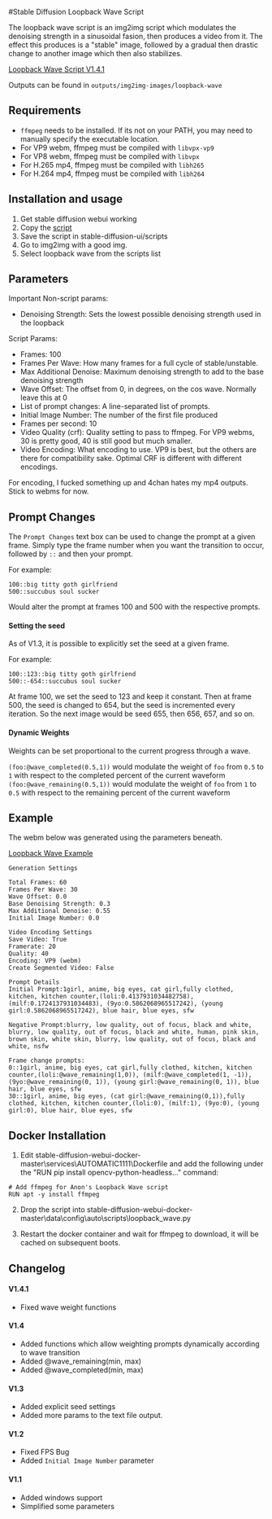 #Stable Diffusion Loopback Wave Script

The loopback wave script is an img2img script which modulates the denoising strength in a sinusoidal fasion, then produces a video from it.  The effect this produces is a "stable" image, followed by a gradual then drastic change to another image which then also stabilizes.

[Loopback Wave Script V1.4.1](https://files.catbox.moe/0hx51x.py)

Outputs can be found in `outputs/img2img-images/loopback-wave`

## Requirements
*  `ffmpeg` needs to be installed.  If its not on your PATH, you may need to manually specify the executable location.
* For VP9 webm, ffmpeg must be compiled with `libvpx-vp9`
* For VP8 webm, ffmpeg must be compiled with `libvpx`
* For H.265 mp4, ffmpeg must be compiled with `libh265`
* For H.264 mp4, ffmpeg must be compiled with `libh264`

## Installation and usage
1. Get stable diffusion webui working
2. Copy the [script](https://files.catbox.moe/0hx51x.py)
3. Save the script in stable-diffusion-ui/scripts
4. Go to img2img with a good img.
5. Select loopback wave from the scripts list

## Parameters
Important Non-script params:
*  Denoising Strength: Sets the lowest possible denoising strength used in the loopback

Script Params:
* Frames: 100
* Frames Per Wave: How many frames for a full cycle of stable/unstable. 
* Max Additional Denoise: Maximum denoising strength to add to the base denoising strength
* Wave Offset: The offset from 0, in degrees, on the cos wave.  Normally leave this at 0
* List of prompt changes: A line-separated list of prompts.
* Initial Image Number: The number of the first file produced
* Frames per second: 10
* Video Quality (crf): Quality setting to pass to ffmpeg.  For VP9 webms, 30 is pretty good, 40 is still good but much smaller.
* Video Encoding: What encoding to use. VP9 is best, but the others are there for compatibility sake. Optimal CRF is different with different encodings.

For encoding, I fucked something up and 4chan hates my mp4 outputs.  Stick to webms for now.

## Prompt Changes
The `Prompt Changes` text box can be used to change the prompt at a given frame.  Simply type the frame number when you want the transition to occur, followed by `::` and then your prompt. 

For example:
```
100::big titty goth girlfriend
500::succubus soul sucker
```

Would alter the prompt at frames 100 and 500 with the respective prompts.

#### Setting the seed
As of V1.3, it is possible to explicitly set the seed at a given frame.

For example:
```
100::123::big titty goth girlfriend
500::-654::succubus soul sucker
```

At frame 100, we set the seed to 123 and keep it constant.  Then at frame 500, the seed is changed to 654, but the seed is incremented every iteration.  So the next image would be seed 655, then 656, 657, and so on.

#### Dynamic Weights
Weights can be set proportional to the current progress through a wave.

`(foo:@wave_completed(0.5,1))` would modulate the weight of `foo` from `0.5` to `1` with respect to the completed percent of the current waveform
`(foo:@wave_remaining(0.5,1))` would modulate the weight of `foo` from `1` to `0.5` with respect to the remaining percent of the current waveform

## Example

The webm below was generated using the parameters beneath.

[Loopback Wave Example](https://webmshare.com/play/o1ar6)

```
Generation Settings

Total Frames: 60
Frames Per Wave: 30
Wave Offset: 0.0
Base Denoising Strength: 0.3
Max Additional Denoise: 0.55
Initial Image Number: 0.0

Video Encoding Settings
Save Video: True
Framerate: 20
Quality: 40
Encoding: VP9 (webm)
Create Segmented Video: False

Prompt Details
Initial Prompt:1girl, anime, big eyes, cat girl,fully clothed, kitchen, kitchen counter,(loli:0.4137931034482758), (milf:0.1724137931034483), (9yo:0.5862068965517242), (young girl:0.5862068965517242), blue hair, blue eyes, sfw

Negative Prompt:blurry, low quality, out of focus, black and white, blurry, low quality, out of focus, black and white, human, pink skin, brown skin, white skin, blurry, low quality, out of focus, black and white, nsfw

Frame change prompts:
0::1girl, anime, big eyes, cat girl,fully clothed, kitchen, kitchen counter,(loli:@wave_remaining(1,0)), (milf:@wave_completed(1, -1)), (9yo:@wave_remaining(0, 1)), (young girl:@wave_remaining(0, 1)), blue hair, blue eyes, sfw
30::1girl, anime, big eyes, (cat girl:@wave_remaining(0,1)),fully clothed, kitchen, kitchen counter,(loli:0), (milf:1), (9yo:0), (young girl:0), blue hair, blue eyes, sfw
```

## Docker Installation
1. Edit stable-diffusion-webui-docker-master\services\AUTOMATIC1111\Dockerfile and add the following under the "RUN pip install opencv-python-headless..." command:
```
# Add ffmpeg for Anon's Loopback Wave script
RUN apt -y install ffmpeg
```

2. Drop the script into stable-diffusion-webui-docker-master\data\config\auto\scripts\loopback_wave.py

3. Restart the docker container and wait for ffmpeg to download, it will be cached on subsequent boots.


## Changelog	
#### V1.4.1
* Fixed wave weight functions

#### V1.4
* Added functions which allow weighting prompts dynamically according to wave transition
* Added @wave_remaining(min, max)
* Added @wave_completed(min, max)

#### V1.3
* Added explicit seed settings
* Added more params to the text file output.

#### V1.2
* Fixed FPS Bug
* Added `Initial Image Number` parameter

#### V1.1
* Added windows support
* Simplified some parameters